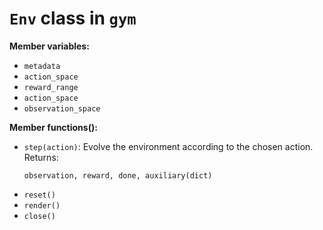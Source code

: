 # `Env` class in `gym`


**Member variables:**
- `metadata`
- `action_space`
- `reward_range`
- `action_space`
- `observation_space`


**Member functions():**
- `step(action)`: Evolve the environment according to the chosen action.
	Returns:
	~~~~
	observation, reward, done, auxiliary(dict)
	~~~~
- `reset()`
- `render()`
- `close()`

